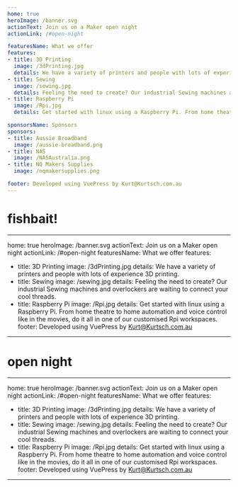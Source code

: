 ```yaml
---
home: true
heroImage: /banner.svg
actionText: Join us on a Maker open night
actionLink: /#open-night

featuresName: What we offer
features: 
- title: 3D Printing
  image: /3dPrinting.jpg
  details: We have a variety of printers and people with lots of experience 3D printing.
- title: Sewing
  image: /sewing.jpg
  details: Feeling the need to create? Our industrial Sewing machines and overlockers are waiting to connect your cool threads.
- title: Raspberry Pi
  image: /Rpi.jpg
  details: Get started with linux using a Raspberry Pi. From home theatre to home automation and voice control like in the movies, do it all in one of our customised Rpi workspaces.

sponsorsName: Sponsors
sponsors: 
- title: Aussie Broadband
  image: /aussie-broadband.png
- title: NAS
  image: /NASAustralia.png
- title: NQ Makers Supplies
  image: /nqmakersupplies.png

footer: Developed using VuePress by Kurt@Kurtsch.com.au
---
```

<!-- <my-header></my-header>
 -->


# fishbait!

---
home: true
heroImage: /banner.svg
actionText: Join us on a Maker open night
actionLink: /#open-night
featuresName: What we offer
features: 
- title: 3D Printing
  image: /3dPrinting.jpg
  details: We have a variety of printers and people with lots of experience 3D printing.
- title: Sewing
  image: /sewing.jpg
  details: Feeling the need to create? Our industrial Sewing machines and overlockers are waiting to connect your cool threads.
- title: Raspberry Pi
  image: /Rpi.jpg
  details: Get started with linux using a Raspberry Pi. From home theatre to home automation and voice control like in the movies, do it all in one of our customised Rpi workspaces.
footer: Developed using VuePress by Kurt@Kurtsch.com.au
---

# open night

---
home: true
heroImage: /banner.svg
actionText: Join us on a Maker open night
actionLink: /#open-night
featuresName: What we offer
features: 
- title: 3D Printing
  image: /3dPrinting.jpg
  details: We have a variety of printers and people with lots of experience 3D printing.
- title: Sewing
  image: /sewing.jpg
  details: Feeling the need to create? Our industrial Sewing machines and overlockers are waiting to connect your cool threads.
- title: Raspberry Pi
  image: /Rpi.jpg
  details: Get started with linux using a Raspberry Pi. From home theatre to home automation and voice control like in the movies, do it all in one of our customised Rpi workspaces.
footer: Developed using VuePress by Kurt@Kurtsch.com.au
---